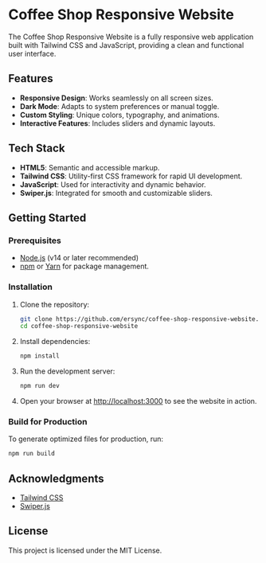 # Coffee Shop Responsive Website

The Coffee Shop Responsive Website is a fully responsive web application built with Tailwind CSS and JavaScript, providing a clean and functional user interface.

## Features

- **Responsive Design**: Works seamlessly on all screen sizes.  
- **Dark Mode**: Adapts to system preferences or manual toggle.  
- **Custom Styling**: Unique colors, typography, and animations.  
- **Interactive Features**: Includes sliders and dynamic layouts.  

## Tech Stack

- **HTML5**: Semantic and accessible markup.
- **Tailwind CSS**: Utility-first CSS framework for rapid UI development.
- **JavaScript**: Used for interactivity and dynamic behavior.
- **Swiper.js**: Integrated for smooth and customizable sliders.

## Getting Started

### Prerequisites

- [Node.js](https://nodejs.org/) (v14 or later recommended)
- [npm](https://www.npmjs.com/) or [Yarn](https://yarnpkg.com/) for package management.

### Installation

1. Clone the repository:

   ```bash
   git clone https://github.com/ersync/coffee-shop-responsive-website.git
   cd coffee-shop-responsive-website
   ```

2. Install dependencies:

   ```bash
   npm install
   ```

3. Run the development server:

   ```bash
   npm run dev
   ```

4. Open your browser at [http://localhost:3000](http://localhost:3000) to see the website in action.

### Build for Production

To generate optimized files for production, run:

```bash
npm run build
```
## Acknowledgments

- [Tailwind CSS](https://tailwindcss.com/)
- [Swiper.js](https://swiperjs.com/)

## License

This project is licensed under the MIT License.
